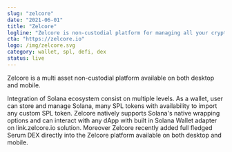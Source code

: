 ```yaml
---
slug: "zelcore"
date: "2021-06-01"
title: "Zelcore"
logline: "Zelcore is non-custodial platform for managing all your crypto including Solana, SPL Tokens, interacting with dApps and provides built in Serum DEX."
cta: "https://zelcore.io"
logo: /img/zelcore.svg
category: wallet, spl, defi, dex
status: live
---
```


Zelcore is a multi asset non-custodial platform available on both desktop and mobile.

Integration of Solana ecosystem consist on multiple levels. As a wallet, user can store and manage Solana, many SPL tokens with availability to import any custom SPL token. Zelcore natively supports
Solana's native wrapping options and can interact with any dApp with built in Solana Wallet adapter on link.zelcore.io solution. Moreover Zelcore recently added full fledged Serum DEX directly into
the Zelcore platform available on both desktop and mobile.
